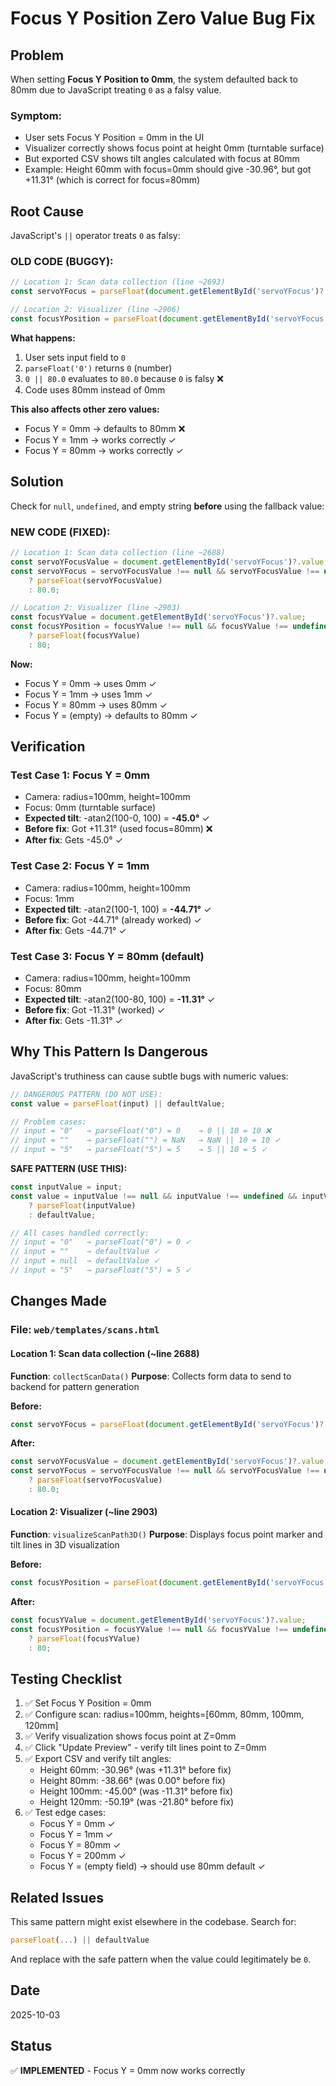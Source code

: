 # Focus Y Position Zero Value Bug Fix

## Problem
When setting **Focus Y Position to 0mm**, the system defaulted back to 80mm due to JavaScript treating `0` as a falsy value.

### Symptom:
- User sets Focus Y Position = 0mm in the UI
- Visualizer correctly shows focus point at height 0mm (turntable surface)
- But exported CSV shows tilt angles calculated with focus at 80mm
- Example: Height 60mm with focus=0mm should give -30.96°, but got +11.31° (which is correct for focus=80mm)

## Root Cause
JavaScript's `||` operator treats `0` as falsy:

### OLD CODE (BUGGY):
```javascript
// Location 1: Scan data collection (line ~2693)
const servoYFocus = parseFloat(document.getElementById('servoYFocus')?.value) || 80.0;

// Location 2: Visualizer (line ~2906)
const focusYPosition = parseFloat(document.getElementById('servoYFocus')?.value || 80);
```

**What happens:**
1. User sets input field to `0`
2. `parseFloat('0')` returns `0` (number)
3. `0 || 80.0` evaluates to `80.0` because `0` is falsy ❌
4. Code uses 80mm instead of 0mm

**This also affects other zero values:**
- Focus Y = 0mm → defaults to 80mm ❌
- Focus Y = 1mm → works correctly ✓
- Focus Y = 80mm → works correctly ✓

## Solution
Check for `null`, `undefined`, and empty string **before** using the fallback value:

### NEW CODE (FIXED):
```javascript
// Location 1: Scan data collection (line ~2688)
const servoYFocusValue = document.getElementById('servoYFocus')?.value;
const servoYFocus = servoYFocusValue !== null && servoYFocusValue !== undefined && servoYFocusValue !== '' 
    ? parseFloat(servoYFocusValue) 
    : 80.0;

// Location 2: Visualizer (line ~2903)
const focusYValue = document.getElementById('servoYFocus')?.value;
const focusYPosition = focusYValue !== null && focusYValue !== undefined && focusYValue !== '' 
    ? parseFloat(focusYValue) 
    : 80;
```

**Now:**
- Focus Y = 0mm → uses 0mm ✓
- Focus Y = 1mm → uses 1mm ✓
- Focus Y = 80mm → uses 80mm ✓
- Focus Y = (empty) → defaults to 80mm ✓

## Verification

### Test Case 1: Focus Y = 0mm
- Camera: radius=100mm, height=100mm
- Focus: 0mm (turntable surface)
- **Expected tilt**: -atan2(100-0, 100) = **-45.0°** ✓
- **Before fix**: Got +11.31° (used focus=80mm) ❌
- **After fix**: Gets -45.0° ✓

### Test Case 2: Focus Y = 1mm
- Camera: radius=100mm, height=100mm
- Focus: 1mm
- **Expected tilt**: -atan2(100-1, 100) = **-44.71°** ✓
- **Before fix**: Got -44.71° (already worked) ✓
- **After fix**: Gets -44.71° ✓

### Test Case 3: Focus Y = 80mm (default)
- Camera: radius=100mm, height=100mm
- Focus: 80mm
- **Expected tilt**: -atan2(100-80, 100) = **-11.31°** ✓
- **Before fix**: Got -11.31° (worked) ✓
- **After fix**: Gets -11.31° ✓

## Why This Pattern Is Dangerous

JavaScript's truthiness can cause subtle bugs with numeric values:

```javascript
// DANGEROUS PATTERN (DO NOT USE):
const value = parseFloat(input) || defaultValue;

// Problem cases:
// input = "0"   → parseFloat("0") = 0    → 0 || 10 = 10 ❌
// input = ""    → parseFloat("") = NaN   → NaN || 10 = 10 ✓
// input = "5"   → parseFloat("5") = 5    → 5 || 10 = 5 ✓
```

**SAFE PATTERN (USE THIS):**
```javascript
const inputValue = input;
const value = inputValue !== null && inputValue !== undefined && inputValue !== '' 
    ? parseFloat(inputValue) 
    : defaultValue;

// All cases handled correctly:
// input = "0"   → parseFloat("0") = 0 ✓
// input = ""    → defaultValue ✓
// input = null  → defaultValue ✓
// input = "5"   → parseFloat("5") = 5 ✓
```

## Changes Made

### File: `web/templates/scans.html`

#### Location 1: Scan data collection (~line 2688)
**Function**: `collectScanData()`
**Purpose**: Collects form data to send to backend for pattern generation

**Before:**
```javascript
const servoYFocus = parseFloat(document.getElementById('servoYFocus')?.value) || 80.0;
```

**After:**
```javascript
const servoYFocusValue = document.getElementById('servoYFocus')?.value;
const servoYFocus = servoYFocusValue !== null && servoYFocusValue !== undefined && servoYFocusValue !== '' 
    ? parseFloat(servoYFocusValue) 
    : 80.0;
```

#### Location 2: Visualizer (~line 2903)
**Function**: `visualizeScanPath3D()`
**Purpose**: Displays focus point marker and tilt lines in 3D visualization

**Before:**
```javascript
const focusYPosition = parseFloat(document.getElementById('servoYFocus')?.value || 80);
```

**After:**
```javascript
const focusYValue = document.getElementById('servoYFocus')?.value;
const focusYPosition = focusYValue !== null && focusYValue !== undefined && focusYValue !== '' 
    ? parseFloat(focusYValue) 
    : 80;
```

## Testing Checklist

1. ✅ Set Focus Y Position = 0mm
2. ✅ Configure scan: radius=100mm, heights=[60mm, 80mm, 100mm, 120mm]
3. ✅ Verify visualization shows focus point at Z=0mm
4. ✅ Click "Update Preview" - verify tilt lines point to Z=0mm
5. ✅ Export CSV and verify tilt angles:
   - Height 60mm: -30.96° (was +11.31° before fix)
   - Height 80mm: -38.66° (was 0.00° before fix)
   - Height 100mm: -45.00° (was -11.31° before fix)
   - Height 120mm: -50.19° (was -21.80° before fix)
6. ✅ Test edge cases:
   - Focus Y = 0mm ✓
   - Focus Y = 1mm ✓
   - Focus Y = 80mm ✓
   - Focus Y = 200mm ✓
   - Focus Y = (empty field) → should use 80mm default ✓

## Related Issues

This same pattern might exist elsewhere in the codebase. Search for:
```javascript
parseFloat(...) || defaultValue
```

And replace with the safe pattern when the value could legitimately be `0`.

## Date
2025-10-03

## Status
✅ **IMPLEMENTED** - Focus Y = 0mm now works correctly
